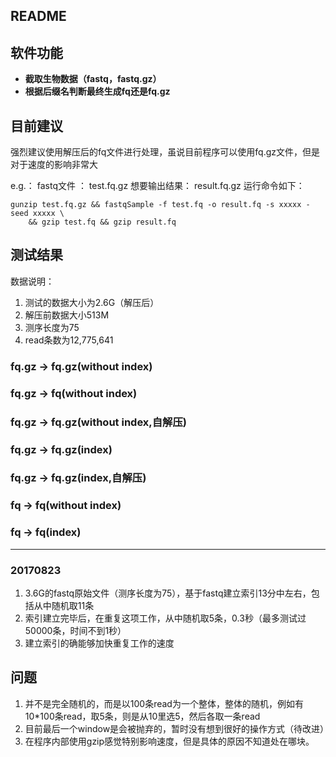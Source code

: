 README
------

## 软件功能 ##

- **截取生物数据（fastq，fastq.gz）**
- **根据后缀名判断最终生成fq还是fq.gz**

## 目前建议 ##

强烈建议使用解压后的fq文件进行处理，虽说目前程序可以使用fq.gz文件，但是对于速度的影响非常大

e.g.：
    fastq文件 ： test.fq.gz
    想要输出结果： result.fq.gz
    运行命令如下：
```shell
gunzip test.fq.gz && fastqSample -f test.fq -o result.fq -s xxxxx -seed xxxxx \
    && gzip test.fq && gzip result.fq
```
## 测试结果 ##

数据说明：

1. 测试的数据大小为2.6G（解压后）
2. 解压前数据大小513M
3. 测序长度为75
4. read条数为12,775,641

### fq.gz -> fq.gz(without index) ###

### fq.gz -> fq(without index) ###

### fq.gz -> fq.gz(without index,自解压) ###

### fq.gz -> fq.gz(index) ###

### fq.gz -> fq.gz(index,自解压) ###

### fq -> fq(without index) ###

### fq -> fq(index) ###


----------------------

### 20170823 ###

1. 3.6G的fastq原始文件（测序长度为75），基于fastq建立索引13分中左右，包括从中随机取11条
2. 索引建立完毕后，在重复这项工作，从中随机取5条，0.3秒（最多测试过50000条，时间不到1秒）
3. 建立索引的确能够加快重复工作的速度

## 问题 ##

1. 并不是完全随机的，而是以100条read为一个整体，整体的随机，例如有10*100条read，取5条，则是从10里选5，然后各取一条read
2. 目前最后一个window是会被抛弃的，暂时没有想到很好的操作方式（待改进）
3. 在程序内部使用gzip感觉特别影响速度，但是具体的原因不知道处在哪块。